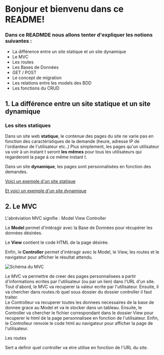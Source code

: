 # Bonjour et bienvenu dans ce README!

### Dans ce READMDE nous allons tenter d'expliquer les notions suivantes :

* La différence entre un site statique et un site dynamique
* Le MVC
* Les routes
* Les Bases de Données
* GET / POST
* Le concept de migration
* Les relations entre les models des BDD
* Les fonctions du CRUD

## 1. La différence entre un site statique et un site dynamique

### Les sites statiques

Dans un site web **statique**, le contenue des pages du site ne varie pas en fonction des caractéristiques de la demande (heure, adresse IP de l'ordianteur de l'utilisateur etc..)
Plus simplement, les pages qu'un utilisateur va voir à un instant t seront **les mêmes** pour tous les utilisateurs qui regarderont la page à ce même instant t.

Dans un site **dynamique**, les pages sont personnalisées en fonction des demandes.

[Voici un exemple d'un site statique](https://thebestmotherfucking.website/)

[Et voici un exemple d'un site dynamique](https://www.facebook.com/)

## 2. Le MVC

L'abréviation MVC signifie : Model View Controller

Le **Model** permet d'intéragir avec la Base de Données pour récupérer les données désirées.

Le **View** contient le code HTML de la page désirée.

Enfin, le **Controller** permet d'intéragir avec le Model, le View, les routes et le navigateur pour afficher le résultat attendu.


![Schéma du MVC](http://french.railstutorial.org/images/figures/mvc_detailed.png)


Le MVC va permettre de creer des pages personnalisees a partir d'informations ecrites par l'utilisateur (ou par un lien) dans l'URL d'un site.
Tout d'abord, le MVC va recuperer la valeur ecrite par l'utilisateur.
Ensuite, il va chercher dans routes.rb quel sous dossier du dossier controller il faut traiter.  
Le Controlleur va recuperer toutes les donnees necessaires de la base de donnee grace au Model et va le stocker dans un tableau.
Ensuite, le Controller va chercher le fichier correspondant dans le dossier View pour recuperer le html de la page personnalisee en fonction de l'utilisateur.
Enfin, le Controlleur renvoie le code html au navigateur pour afficher la page de l'utilisateur.



Les routes
	
Sert a definir quel controller va etre utilise en fonction de l'URL du site.

